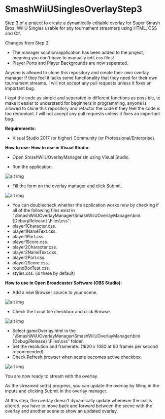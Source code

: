 # SmashWiiUSinglesOverlayStep3
Step 3 of a project to create a dynamically editable overlay for Super Smash Bros. Wii U Singles usable for any tournament streamers using HTML, CSS and C#.

Changes from Step 2:
- The manager solution/application has been added to the project, meaning you don't have to manually edit css files!
- Player Ports and Player Backgrounds are now seperated.

Anyone is allowed to clone this repository and create their own overlay manager if they feel it lacks some functionality that they need for their own tournament streams. I will not accept any pull requests unless it fixes an important bug.

I kept the code as simple and seperated in different functions as possible, to make it easier to understand for beginners in programming, anyone is allowed to clone this repository and refactor the code if they feel the code is too redundant. I will not accept any pull requests unless it fixes an important bug.

**Requirements:**
- Visual Studio 2017 (or higher) Community (or Professional/Enterprise).

**How to use:**
**How to use in Visual Studio:**
- Open SmashWiiUOverlayManager.sln using Visual Studio.


- Run the application.

![alt img](https://imgur.com/na4ecHT.png)

- Fill the form on the overlay manager and click Submit.

![alt img](https://imgur.com/dtz4LoR.png)

- You can doublecheck whether the application works now by checking if all of the following files exist in "\SmashWiiUOverlayManager\SmashWiiUOverlayManager\bin\ {Debug/Release} \Files\css":
- player1Character.css.
- player1NameText.css.
- player1Port.css.
- player1Score.css.
- player2Character.css.
- player2NameText.css.
- player2Port.css.
- player2Score.css.
- roundBoxTest.css.
- styles.css. (is there by default)

**How to use in Open Broadcaster Software (OBS Studio):**
- Add a new Browser source to your scene.

![alt img](https://imgur.com/em1uLIw.png)

- Check the Local file checkbox and click Browse.

![alt img](https://imgur.com/jhgThI0.png)
- Select gameOverlay.html in the "\SmashWiiUOverlayManager\SmashWiiUOverlayManager\bin\ {Debug/Release} \Files\css" folder. 
- Set the resolution and framerate. (1920 x 1080 at 60 frames per second recommended)
- Check Refresh browser when scene becomes active checkbox.

![alt img](https://imgur.com/RItgGYV.png)

You are now ready to stream with the overlay.

As the streamed set(s) progress, you can update the overlay by filling in the inputs and clicking Submit in the overlay manager.

At this step, the overlay doesn't dynamically update whenever the css is altered, you have to move back and forward between the scene with the overlay and another scene to show an updated overlay.
